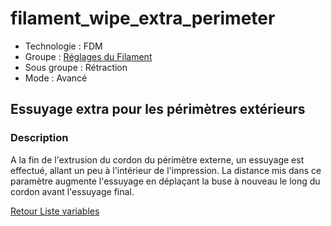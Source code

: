 # filament_wipe_extra_perimeter

* Technologie : FDM
* Groupe : [Réglages du Filament](../filament_settings/filament_settings.md)
* Sous groupe : Rétraction
* Mode : Avancé

## Essuyage extra pour les périmètres extérieurs

### Description

A la fin de l'extrusion du cordon du périmètre externe, un essuyage est effectué, allant un peu à l'intérieur de l'impression. La distance mis dans ce paramètre augmente l'essuyage en déplaçant la buse à nouveau le long du cordon avant l'essuyage final.

[Retour Liste variables](variable_list.md)